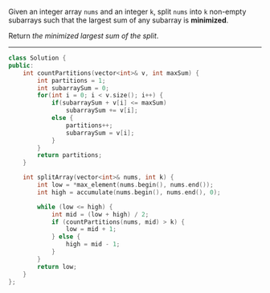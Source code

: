 Given an integer array `nums` and an integer `k`, split `nums` into `k` non-empty subarrays such that the largest sum of any subarray is **minimized**.

Return _the minimized largest sum of the split_.

---
```cpp
class Solution {
public:
    int countPartitions(vector<int>& v, int maxSum) {
        int partitions = 1;
        int subarraySum = 0;
        for(int i = 0; i < v.size(); i++) {
            if(subarraySum + v[i] <= maxSum)
                subarraySum += v[i];
            else {
                partitions++;
                subarraySum = v[i];
            }
        }
        return partitions;
    }

    int splitArray(vector<int>& nums, int k) {
        int low = *max_element(nums.begin(), nums.end());
        int high = accumulate(nums.begin(), nums.end(), 0);

        while (low <= high) {
            int mid = (low + high) / 2;
            if (countPartitions(nums, mid) > k) {
                low = mid + 1;
            } else {
                high = mid - 1;
            }
        }
        return low;
    }
};
```